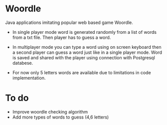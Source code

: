 # Woordle
Java applications imitating popular web based game Woordle. 
- In single player mode word is generated randomly from a list of words from a txt file. Then player has to guess a word.
- In multiplayer mode you can type a word using on screen keyboard then a second player can guess a word just like in a single player mode. Word is saved and shared with the player using connection with Postgresql databese.

- For now only 5 letters words are available due to limitations in code implementation.
# To do
- Improve woordle checking algorithm
- Add more types of words to guess (4,6 letters)
